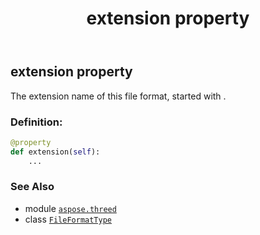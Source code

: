 ﻿---
title: extension property
second_title: Aspose.3D for Python via .NET API References
description: 
type: docs
weight: 300
url: /aspose.threed/fileformattype/extension/
is_root: false
---

## extension property


The extension name of this file format, started with .
### Definition:
```python
@property
def extension(self):
    ...
```

### See Also
* module [`aspose.threed`](../../)
* class [`FileFormatType`](/3d/python-net/aspose.threed/fileformattype)
